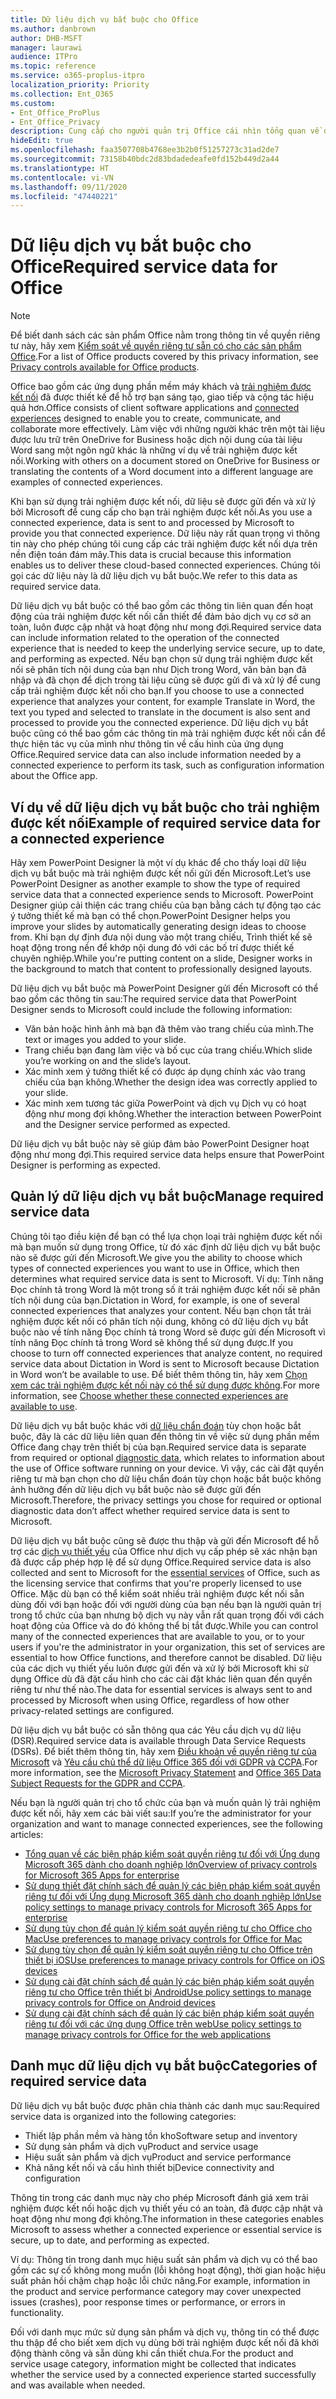 ```yaml
---
title: Dữ liệu dịch vụ bắt buộc cho Office
ms.author: danbrown
author: DHB-MSFT
manager: laurawi
audience: ITPro
ms.topic: reference
ms.service: o365-proplus-itpro
localization_priority: Priority
ms.collection: Ent_O365
ms.custom:
- Ent_Office_ProPlus
- Ent_Office_Privacy
description: Cung cấp cho người quản trị Office cái nhìn tổng quan về dữ liệu dịch vụ bắt buộc được thu thập về các trải nghiệm được kết nối trong Office.
hideEdit: true
ms.openlocfilehash: faa3507708b4768ee3b2b0f51257273c31ad2de7
ms.sourcegitcommit: 73158b40bdc2d83bdadedeafe0fd152b449d2a44
ms.translationtype: HT
ms.contentlocale: vi-VN
ms.lasthandoff: 09/11/2020
ms.locfileid: "47440221"
---
```

# <a name="required-service-data-for-office"></a><span data-ttu-id="bb9b3-103">Dữ liệu dịch vụ bắt buộc cho Office</span><span class="sxs-lookup"><span data-stu-id="bb9b3-103">Required service data for Office</span></span>

> [!NOTE]
> <span data-ttu-id="bb9b3-104">Để biết danh sách các sản phẩm Office nằm trong thông tin về quyền riêng tư này, hãy xem [Kiểm soát về quyền riêng tư sẵn có cho các sản phẩm Office](products-versions-privacy-controls.md).</span><span class="sxs-lookup"><span data-stu-id="bb9b3-104">For a list of Office products covered by this privacy information, see [Privacy controls available for Office products](products-versions-privacy-controls.md).</span></span>

<span data-ttu-id="bb9b3-105">Office bao gồm các ứng dụng phần mềm máy khách và [trải nghiệm được kết nối](connected-experiences.md) đã được thiết kế để hỗ trợ bạn sáng tạo, giao tiếp và cộng tác hiệu quả hơn.</span><span class="sxs-lookup"><span data-stu-id="bb9b3-105">Office consists of client software applications and [connected experiences](connected-experiences.md) designed to enable you to create, communicate, and collaborate more effectively.</span></span> <span data-ttu-id="bb9b3-106">Làm việc với những người khác trên một tài liệu được lưu trữ trên OneDrive for Business hoặc dịch nội dung của tài liệu Word sang một ngôn ngữ khác là những ví dụ về trải nghiệm được kết nối.</span><span class="sxs-lookup"><span data-stu-id="bb9b3-106">Working with others on a document stored on OneDrive for Business or translating the contents of a Word document into a different language are examples of connected experiences.</span></span>

<span data-ttu-id="bb9b3-107">Khi bạn sử dụng trải nghiệm được kết nối, dữ liệu sẽ được gửi đến và xử lý bởi Microsoft để cung cấp cho bạn trải nghiệm được kết nối.</span><span class="sxs-lookup"><span data-stu-id="bb9b3-107">As you use a connected experience, data is sent to and processed by Microsoft to provide you that connected experience.</span></span> <span data-ttu-id="bb9b3-108">Dữ liệu này rất quan trọng vì thông tin này cho phép chúng tôi cung cấp các trải nghiệm được kết nối dựa trên nền điện toán đám mây.</span><span class="sxs-lookup"><span data-stu-id="bb9b3-108">This data is crucial because this information enables us to deliver these cloud-based connected experiences.</span></span> <span data-ttu-id="bb9b3-109">Chúng tôi gọi các dữ liệu này là dữ liệu dịch vụ bắt buộc.</span><span class="sxs-lookup"><span data-stu-id="bb9b3-109">We refer to this data as required service data.</span></span>

<span data-ttu-id="bb9b3-110">Dữ liệu dịch vụ bắt buộc có thể bao gồm các thông tin liên quan đến hoạt động của trải nghiệm được kết nối cần thiết để đảm bảo dịch vụ cơ sở an toàn, luôn được cập nhật và hoạt động như mong đợi.</span><span class="sxs-lookup"><span data-stu-id="bb9b3-110">Required service data can include information related to the operation of the connected experience that is needed to keep the underlying service secure, up to date, and performing as expected.</span></span> <span data-ttu-id="bb9b3-111">Nếu bạn chọn sử dụng trải nghiệm được kết nối sẽ phân tích nội dung của bạn như Dịch trong Word, văn bản bạn đã nhập và đã chọn để dịch trong tài liệu cũng sẽ được gửi đi và xử lý để cung cấp trải nghiệm được kết nối cho bạn.</span><span class="sxs-lookup"><span data-stu-id="bb9b3-111">If you choose to use a connected experience that analyzes your content, for example Translate in Word, the text you typed and selected to translate in the document is also sent and processed to provide you the connected experience.</span></span> <span data-ttu-id="bb9b3-112">Dữ liệu dịch vụ bắt buộc cũng có thể bao gồm các thông tin mà trải nghiệm được kết nối cần để thực hiện tác vụ của mình như thông tin về cấu hình của ứng dụng Office.</span><span class="sxs-lookup"><span data-stu-id="bb9b3-112">Required service data can also include information needed by a connected experience to perform its task, such as configuration information about the Office app.</span></span>

## <a name="example-of-required-service-data-for-a-connected-experience"></a><span data-ttu-id="bb9b3-113">Ví dụ về dữ liệu dịch vụ bắt buộc cho trải nghiệm được kết nối</span><span class="sxs-lookup"><span data-stu-id="bb9b3-113">Example of required service data for a connected experience</span></span>

<span data-ttu-id="bb9b3-114">Hãy xem PowerPoint Designer là một ví dụ khác để cho thấy loại dữ liệu dịch vụ bắt buộc mà trải nghiệm được kết nối gửi đến Microsoft.</span><span class="sxs-lookup"><span data-stu-id="bb9b3-114">Let’s use PowerPoint Designer as another example to show the type of required service data that a connected experience sends to Microsoft.</span></span> <span data-ttu-id="bb9b3-115">PowerPoint Designer giúp cải thiện các trang chiếu của bạn bằng cách tự động tạo các ý tưởng thiết kế mà bạn có thể chọn.</span><span class="sxs-lookup"><span data-stu-id="bb9b3-115">PowerPoint Designer helps you improve your slides by automatically generating design ideas to choose from.</span></span> <span data-ttu-id="bb9b3-116">Khi bạn dự định đưa nội dung vào một trang chiếu, Trình thiết kế sẽ hoạt động trong nền để khớp nội dung đó với các bố trí được thiết kế chuyên nghiệp.</span><span class="sxs-lookup"><span data-stu-id="bb9b3-116">While you're putting content on a slide, Designer works in the background to match that content to professionally designed layouts.</span></span>

<span data-ttu-id="bb9b3-117">Dữ liệu dịch vụ bắt buộc mà PowerPoint Designer gửi đến Microsoft có thể bao gồm các thông tin sau:</span><span class="sxs-lookup"><span data-stu-id="bb9b3-117">The required service data that PowerPoint Designer sends to Microsoft could include the following information:</span></span>
- <span data-ttu-id="bb9b3-118">Văn bản hoặc hình ảnh mà bạn đã thêm vào trang chiếu của mình.</span><span class="sxs-lookup"><span data-stu-id="bb9b3-118">The text or images you added to your slide.</span></span>
- <span data-ttu-id="bb9b3-119">Trang chiếu bạn đang làm việc và bố cục của trang chiếu.</span><span class="sxs-lookup"><span data-stu-id="bb9b3-119">Which slide you’re working on and the slide’s layout.</span></span>
- <span data-ttu-id="bb9b3-120">Xác minh xem ý tưởng thiết kế có được áp dụng chính xác vào trang chiếu của bạn không.</span><span class="sxs-lookup"><span data-stu-id="bb9b3-120">Whether the design idea was correctly applied to your slide.</span></span>
- <span data-ttu-id="bb9b3-121">Xác minh xem tương tác giữa PowerPoint và dịch vụ Dịch vụ có hoạt động như mong đợi không.</span><span class="sxs-lookup"><span data-stu-id="bb9b3-121">Whether the interaction between PowerPoint and the Designer service performed as expected.</span></span>

<span data-ttu-id="bb9b3-122">Dữ liệu dịch vụ bắt buộc này sẽ giúp đảm bảo PowerPoint Designer hoạt động như mong đợi.</span><span class="sxs-lookup"><span data-stu-id="bb9b3-122">This required service data helps ensure that PowerPoint Designer is performing as expected.</span></span>

## <a name="manage-required-service-data"></a><span data-ttu-id="bb9b3-123">Quản lý dữ liệu dịch vụ bắt buộc</span><span class="sxs-lookup"><span data-stu-id="bb9b3-123">Manage required service data</span></span>

<span data-ttu-id="bb9b3-124">Chúng tôi tạo điều kiện để bạn có thể lựa chọn loại trải nghiệm được kết nối mà bạn muốn sử dụng trong Office, từ đó xác định dữ liệu dịch vụ bắt buộc nào sẽ được gửi đến Microsoft.</span><span class="sxs-lookup"><span data-stu-id="bb9b3-124">We give you the ability to choose which types of connected experiences you want to use in Office, which then determines what required service data is sent to Microsoft.</span></span> <span data-ttu-id="bb9b3-125">Ví dụ: Tính năng Đọc chính tả trong Word là một trong số ít trải nghiệm được kết nối sẽ phân tích nội dung của bạn.</span><span class="sxs-lookup"><span data-stu-id="bb9b3-125">Dictation in Word, for example, is one of several connected experiences that analyzes your content.</span></span> <span data-ttu-id="bb9b3-126">Nếu bạn chọn tắt trải nghiệm được kết nối có phân tích nội dung, không có dữ liệu dịch vụ bắt buộc nào về tính năng Đọc chính tả trong Word sẽ được gửi đến Microsoft vì tính năng Đọc chính tả trong Word sẽ không thể sử dụng được.</span><span class="sxs-lookup"><span data-stu-id="bb9b3-126">If you choose to turn off connected experiences that analyze content, no required service data about Dictation in Word is sent to Microsoft because Dictation in Word won’t be available to use.</span></span> <span data-ttu-id="bb9b3-127">Để biết thêm thông tin, hãy xem [Chọn xem các trải nghiệm được kết nối này có thể sử dụng được không](connected-experiences.md#choose-whether-these-connected-experiences-are-available-to-use).</span><span class="sxs-lookup"><span data-stu-id="bb9b3-127">For more information, see [Choose whether these connected experiences are available to use](connected-experiences.md#choose-whether-these-connected-experiences-are-available-to-use).</span></span>

<span data-ttu-id="bb9b3-128">Dữ liệu dịch vụ bắt buộc khác với [dữ liệu chẩn đoán](overview-privacy-controls.md#diagnostic-data-sent-from-microsoft-365-apps-for-enterprise-to-microsoft) tùy chọn hoặc bắt buộc, đây là các dữ liệu liên quan đến thông tin về việc sử dụng phần mềm Office đang chạy trên thiết bị của bạn.</span><span class="sxs-lookup"><span data-stu-id="bb9b3-128">Required service data is separate from required or optional [diagnostic data](overview-privacy-controls.md#diagnostic-data-sent-from-microsoft-365-apps-for-enterprise-to-microsoft), which relates to information about the use of Office software running on your device.</span></span> <span data-ttu-id="bb9b3-129">Vì vậy, các cài đặt quyền riêng tư mà bạn chọn cho dữ liệu chẩn đoán tùy chọn hoặc bắt buộc không ảnh hưởng đến dữ liệu dịch vụ bắt buộc nào sẽ được gửi đến Microsoft.</span><span class="sxs-lookup"><span data-stu-id="bb9b3-129">Therefore, the privacy settings you chose for required or optional diagnostic data don’t affect whether required service data is sent to Microsoft.</span></span>

<span data-ttu-id="bb9b3-130">Dữ liệu dịch vụ bắt buộc cũng sẽ được thu thập và gửi đến Microsoft để hỗ trợ các [dịch vụ thiết yếu](essential-services.md) của Office như dịch vụ cấp phép sẽ xác nhận bạn đã được cấp phép hợp lệ để sử dụng Office.</span><span class="sxs-lookup"><span data-stu-id="bb9b3-130">Required service data is also collected and sent to Microsoft for the [essential services](essential-services.md) of Office, such as the licensing service that confirms that you're properly licensed to use Office.</span></span> <span data-ttu-id="bb9b3-131">Mặc dù bạn có thể kiểm soát nhiều trải nghiệm được kết nối sẵn dùng đối với bạn hoặc đối với người dùng của bạn nếu bạn là người quản trị trong tổ chức của bạn nhưng bộ dịch vụ này vẫn rất quan trọng đối với cách hoạt động của Office và do đó không thể bị tắt được.</span><span class="sxs-lookup"><span data-stu-id="bb9b3-131">While you can control many of the connected experiences that are available to you, or to your users if you're the administrator in your organization, this set of services are essential to how Office functions, and therefore cannot be disabled.</span></span> <span data-ttu-id="bb9b3-132">Dữ liệu của các dịch vụ thiết yếu luôn được gửi đến và xử lý bởi Microsoft khi sử dụng Office dù đã đặt cấu hình cho các cài đặt khác liên quan đến quyền riêng tư như thế nào.</span><span class="sxs-lookup"><span data-stu-id="bb9b3-132">The data for essential services is always sent to and processed by Microsoft when using Office, regardless of how other privacy-related settings are configured.</span></span>

<span data-ttu-id="bb9b3-133">Dữ liệu dịch vụ bắt buộc có sẵn thông qua các Yêu cầu dịch vụ dữ liệu (DSR).</span><span class="sxs-lookup"><span data-stu-id="bb9b3-133">Required service data is available through Data Service Requests (DSRs).</span></span> <span data-ttu-id="bb9b3-134">Để biết thêm thông tin, hãy xem [Điều khoản về quyền riêng tư của Microsoft](https://privacy.microsoft.com/privacystatement) và [Yêu cầu chủ thể dữ liệu Office 365 đối với GDPR và CCPA](https://docs.microsoft.com/microsoft-365/compliance/gdpr-dsr-office365).</span><span class="sxs-lookup"><span data-stu-id="bb9b3-134">For more information, see the [Microsoft Privacy Statement](https://privacy.microsoft.com/privacystatement) and [Office 365 Data Subject Requests for the GDPR and CCPA](https://docs.microsoft.com/microsoft-365/compliance/gdpr-dsr-office365).</span></span>

<span data-ttu-id="bb9b3-135">Nếu bạn là người quản trị cho tổ chức của bạn và muốn quản lý trải nghiệm được kết nối, hãy xem các bài viết sau:</span><span class="sxs-lookup"><span data-stu-id="bb9b3-135">If you’re the administrator for your organization and want to manage connected experiences, see the following articles:</span></span>

- [<span data-ttu-id="bb9b3-136">Tổng quan về các biện pháp kiểm soát quyền riêng tư đối với Ứng dụng Microsoft 365 dành cho doanh nghiệp lớn</span><span class="sxs-lookup"><span data-stu-id="bb9b3-136">Overview of privacy controls for Microsoft 365 Apps for enterprise</span></span>](overview-privacy-controls.md)
- [<span data-ttu-id="bb9b3-137">Sử dụng thiết đặt chính sách để quản lý các biện pháp kiểm soát quyền riêng tư đối với Ứng dụng Microsoft 365 dành cho doanh nghiệp lớn</span><span class="sxs-lookup"><span data-stu-id="bb9b3-137">Use policy settings to manage privacy controls for Microsoft 365 Apps for enterprise</span></span>](manage-privacy-controls.md)
- [<span data-ttu-id="bb9b3-138">Sử dụng tùy chọn để quản lý kiểm soát quyền riêng tư cho Office cho Mac</span><span class="sxs-lookup"><span data-stu-id="bb9b3-138">Use preferences to manage privacy controls for Office for Mac</span></span>](mac-privacy-preferences.md)
- [<span data-ttu-id="bb9b3-139">Sử dụng tùy chọn để quản lý kiểm soát quyền riêng tư cho Office trên thiết bị iOS</span><span class="sxs-lookup"><span data-stu-id="bb9b3-139">Use preferences to manage privacy controls for Office on iOS devices</span></span>](ios-privacy-preferences.md)
- [<span data-ttu-id="bb9b3-140">Sử dụng cài đặt chính sách để quản lý các biện pháp kiểm soát quyền riêng tư cho Office trên thiết bị Android</span><span class="sxs-lookup"><span data-stu-id="bb9b3-140">Use policy settings to manage privacy controls for Office on Android devices</span></span>](android-privacy-controls.md)
- [<span data-ttu-id="bb9b3-141">Sử dụng cài đặt chính sách để quản lý các biện pháp kiểm soát quyền riêng tư đối với các ứng dụng Office trên web</span><span class="sxs-lookup"><span data-stu-id="bb9b3-141">Use policy settings to manage privacy controls for Office for the web applications</span></span>](office-web-privacy-controls.md)

## <a name="categories-of-required-service-data"></a><span data-ttu-id="bb9b3-142">Danh mục dữ liệu dịch vụ bắt buộc</span><span class="sxs-lookup"><span data-stu-id="bb9b3-142">Categories of required service data</span></span>

<span data-ttu-id="bb9b3-143">Dữ liệu dịch vụ bắt buộc được phân chia thành các danh mục sau:</span><span class="sxs-lookup"><span data-stu-id="bb9b3-143">Required service data is organized into the following categories:</span></span>

- <span data-ttu-id="bb9b3-144">Thiết lập phần mềm và hàng tồn kho</span><span class="sxs-lookup"><span data-stu-id="bb9b3-144">Software setup and inventory</span></span>
- <span data-ttu-id="bb9b3-145">Sử dụng sản phẩm và dịch vụ</span><span class="sxs-lookup"><span data-stu-id="bb9b3-145">Product and service usage</span></span>
- <span data-ttu-id="bb9b3-146">Hiệu suất sản phẩm và dịch vụ</span><span class="sxs-lookup"><span data-stu-id="bb9b3-146">Product and service performance</span></span>
- <span data-ttu-id="bb9b3-147">Khả năng kết nối và cấu hình thiết bị</span><span class="sxs-lookup"><span data-stu-id="bb9b3-147">Device connectivity and configuration</span></span>

<span data-ttu-id="bb9b3-148">Thông tin trong các danh mục này cho phép Microsoft đánh giá xem trải nghiệm được kết nối hoặc dịch vụ thiết yếu có an toàn, đã được cập nhật và hoạt động như mong đợi không.</span><span class="sxs-lookup"><span data-stu-id="bb9b3-148">The information in these categories enables Microsoft to assess whether a connected experience or essential service is secure, up to date, and performing as expected.</span></span>

<span data-ttu-id="bb9b3-149">Ví dụ: Thông tin trong danh mục hiệu suất sản phẩm và dịch vụ có thể bao gồm các sự cố không mong muốn (lỗi không hoạt động), thời gian hoặc hiệu suất phản hồi chậm chạp hoặc lỗi chức năng.</span><span class="sxs-lookup"><span data-stu-id="bb9b3-149">For example, information in the product and service performance category may cover unexpected issues (crashes), poor response times or performance, or errors in functionality.</span></span>

<span data-ttu-id="bb9b3-150">Đối với danh mục mức sử dụng sản phẩm và dịch vụ, thông tin có thể được thu thập để cho biết xem dịch vụ dùng bởi trải nghiệm được kết nối đã khởi động thành công và sẵn dùng khi cần thiết chưa.</span><span class="sxs-lookup"><span data-stu-id="bb9b3-150">For the product and service usage category, information might be collected that indicates whether the service used by a connected experience started successfully and was available when needed.</span></span>